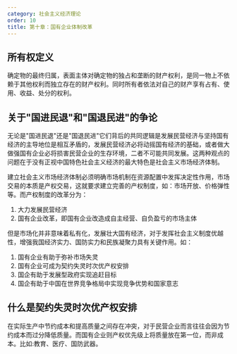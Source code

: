 ```yaml
---
category: 社会主义经济理论
order: 10
title: 第十章：国有企业体制改革
---
```


## 所有权定义
确定物的最终归属，表面主体对确定物的独占和垄断的财产权利，是同一物上不依赖于其他权利而独立存在的财产权利。同时所有者依法对自己的财产享有占有、使用、收益、处分的权利。

## 关于"国进民退"和"国退民进"的争论
无论是"国进民退"还是"国退民进"它们背后的共同逻辑是发展民营经济与坚持国有经济的主导地位是相互矛盾的，发展民营经济必将动摇国有经济的基础，或者做大做强国有企业必将损害民营企业的生存环境，二者不可能共同发展。这两种观点的问题在于没有正视中国特色社会主义经济的最大特色是社会主义市场经济体制。

建立社会主义市场经济体制必须明确市场机制在资源配置中发挥决定性作用，市场交易的本质是产权交易，这就要求建立完善的产权制度，如：市场开放、价格弹性等。而产权制度的改革分为：

1. 大力发展民营经济
2. 国有企业改革，即国有企业改造成自主经营、自负盈亏的市场主体

但是市场化并非意味着私有化，发展壮大国有经济，对于发挥社会主义制度优越性，增强我国经济实力、国防实力和民族凝聚力具有关键作用。如：

1. 国有企业有助于弥补市场失灵
2. 国有企业可成为契约失灵时次优产权安排
3. 国企有助于发展型政府实现追赶目标
4. 国企有助于中国在世界竞争格局中实现竞争优势和国家意志

## 什么是契约失灵时次优产权安排

在实际生产中节约成本和提高质量之间存在冲突，对于民营企业而言往往会因为节约成本而过分降低质量。而国有企业则产权优先级上将质量放在第一位，而非成本。比如:教育、医疗、国防武器。
